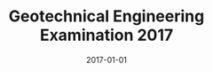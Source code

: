 ---
layout: post
title:  "Geotechnical Engineering Examination 2017"
date:   2017-01-01
file_url: "/files/resources/examinations/GEE_2017.pdf"
---
